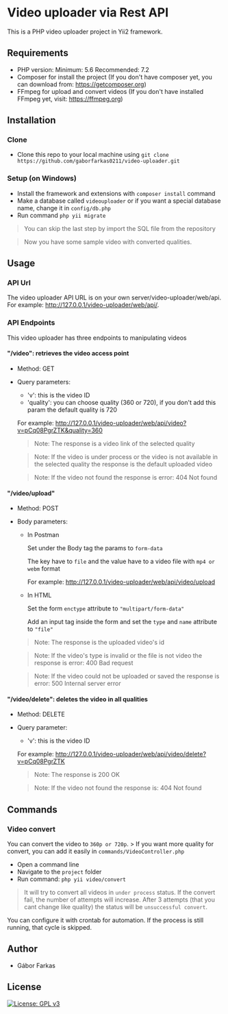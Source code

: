 # Video uploader via Rest API
This is a PHP video uploader project in Yii2 framework.

## Requirements
- PHP version:
    Minimum: 5.6
    Recommended: 7.2
- Composer for install the project (If you don't have composer yet, you can download from: https://getcomposer.org)
- FFmpeg for upload and convert videos (If you don't have installed FFmpeg yet, visit: https://ffmpeg.org)

## Installation

### Clone
- Clone this repo to your local machine using `git clone https://github.com/gaborfarkas0211/video-uploader.git`

### Setup (on Windows)
- Install the framework and extensions with `composer install` command
- Make a database called `videouploader` or if you want a special database name, change it in `config/db.php`
- Run command `php yii migrate `

> You can skip the last step by import the SQL file from the repository

> Now you have some sample video with converted qualities.

## Usage
### API Url
The video uploader API URL is on your own server/video-uploader/web/api.
For example: http://127.0.0.1/video-uploader/web/api/.

### API Endpoints
This video uploader has three endpoints to manipulating videos
#### "/video": retrieves the video access point
  - Method: GET
  - Query parameters:
    - 'v': this is the video ID
    - 'quality': you can choose quality (360 or 720), if you don't add this param the default quality is 720
    
    For example: http://127.0.0.1/video-uploader/web/api/video?v=pCq08PgrZTK&quality=360
    > Note: The response is a video link of the selected quality
    
    > Note: If the video is under process or the video is not available in the selected quality the response is the default uploaded video
    
    > Note: If the video not found the response is error: 404 Not found
#### "/video/upload"
  - Method: POST
  - Body parameters:
    - In Postman
    
        Set under the Body tag the params to `form-data`
        
        The key have to `file` and the value have to a video file with `mp4 or webm` format
    
        For example: http://127.0.0.1/video-uploader/web/api/video/upload
    - In HTML
    
        Set the form `enctype` attribute to `"multipart/form-data"`
        
        Add an input tag inside the form and set the `type` and `name` attribute to `"file"`
    
    > Note: The response is the uploaded video's id
    
    > Note: If the video's type is invalid or the file is not video the response is error: 400 Bad request
    
    > Note: If the video could not be uploaded or saved the response is error: 500 Internal server error
#### "/video/delete": deletes the video in all qualities
  - Method: DELETE
  - Query parameter:
    - 'v': this is the video ID

    For example: http://127.0.0.1/video-uploader/web/api/video/delete?v=pCq08PgrZTK
    > Note: The response is 200 OK
    
    > Note: If the video not found the response is: 404 Not found

## Commands
### Video convert
You can convert the video to `360p or 720p`. 
    > If you want more quality for convert, you can add it easily in `commands/VideoController.php` 
- Open a command line
- Navigate to the `project` folder
- Run command: `php yii video/convert`

> It will try to convert all videos in `under process` status.
> If the convert fail, the number of attempts will increase. After 3 attempts (that you cant change like quality) the status will be `unsuccessful convert`.

You can configure it with crontab for automation. If the process is still running, that cycle is skipped.

## Author
* Gábor Farkas

## License
[![License: GPL v3](https://img.shields.io/badge/License-GPLv3-blue.svg)](https://www.gnu.org/licenses/gpl-3.0)
